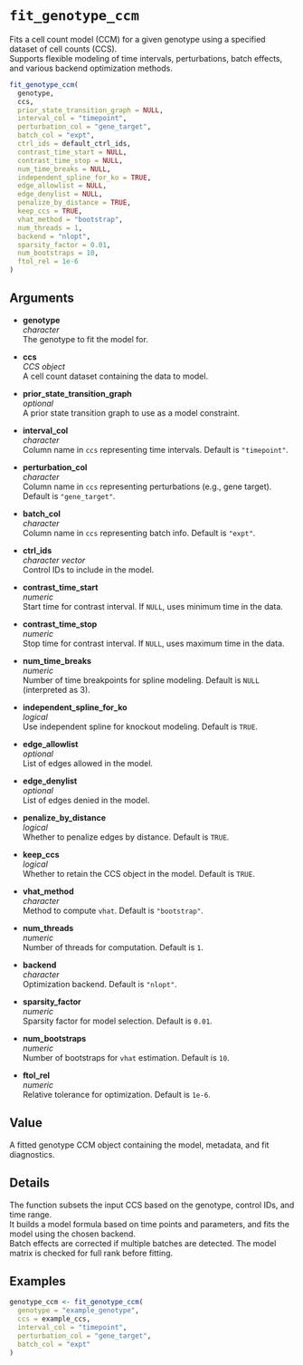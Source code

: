 # `fit_genotype_ccm`

Fits a cell count model (CCM) for a given genotype using a specified dataset of cell counts (CCS).  
Supports flexible modeling of time intervals, perturbations, batch effects, and various backend optimization methods.

```r
fit_genotype_ccm(
  genotype,
  ccs,
  prior_state_transition_graph = NULL,
  interval_col = "timepoint",
  perturbation_col = "gene_target",
  batch_col = "expt",
  ctrl_ids = default_ctrl_ids,
  contrast_time_start = NULL,
  contrast_time_stop = NULL,
  num_time_breaks = NULL,
  independent_spline_for_ko = TRUE,
  edge_allowlist = NULL,
  edge_denylist = NULL,
  penalize_by_distance = TRUE,
  keep_ccs = TRUE,
  vhat_method = "bootstrap",
  num_threads = 1,
  backend = "nlopt",
  sparsity_factor = 0.01,
  num_bootstraps = 10,
  ftol_rel = 1e-6
)
```

## Arguments

- **genotype**  
  *character*  
  The genotype to fit the model for.

- **ccs**  
  *CCS object*  
  A cell count dataset containing the data to model.

- **prior_state_transition_graph**  
  *optional*  
  A prior state transition graph to use as a model constraint.

- **interval_col**  
  *character*  
  Column name in `ccs` representing time intervals. Default is `"timepoint"`.

- **perturbation_col**  
  *character*  
  Column name in `ccs` representing perturbations (e.g., gene target). Default is `"gene_target"`.

- **batch_col**  
  *character*  
  Column name in `ccs` representing batch info. Default is `"expt"`.

- **ctrl_ids**  
  *character vector*  
  Control IDs to include in the model.

- **contrast_time_start**  
  *numeric*  
  Start time for contrast interval. If `NULL`, uses minimum time in the data.

- **contrast_time_stop**  
  *numeric*  
  Stop time for contrast interval. If `NULL`, uses maximum time in the data.

- **num_time_breaks**  
  *numeric*  
  Number of time breakpoints for spline modeling. Default is `NULL` (interpreted as 3).

- **independent_spline_for_ko**  
  *logical*  
  Use independent spline for knockout modeling. Default is `TRUE`.

- **edge_allowlist**  
  *optional*  
  List of edges allowed in the model.

- **edge_denylist**  
  *optional*  
  List of edges denied in the model.

- **penalize_by_distance**  
  *logical*  
  Whether to penalize edges by distance. Default is `TRUE`.

- **keep_ccs**  
  *logical*  
  Whether to retain the CCS object in the model. Default is `TRUE`.

- **vhat_method**  
  *character*  
  Method to compute `vhat`. Default is `"bootstrap"`.

- **num_threads**  
  *numeric*  
  Number of threads for computation. Default is `1`.

- **backend**  
  *character*  
  Optimization backend. Default is `"nlopt"`.

- **sparsity_factor**  
  *numeric*  
  Sparsity factor for model selection. Default is `0.01`.

- **num_bootstraps**  
  *numeric*  
  Number of bootstraps for `vhat` estimation. Default is `10`.

- **ftol_rel**  
  *numeric*  
  Relative tolerance for optimization. Default is `1e-6`.

## Value

A fitted genotype CCM object containing the model, metadata, and fit diagnostics.

## Details

The function subsets the input CCS based on the genotype, control IDs, and time range.  
It builds a model formula based on time points and parameters, and fits the model using the chosen backend.  
Batch effects are corrected if multiple batches are detected. The model matrix is checked for full rank before fitting.

## Examples

```r
genotype_ccm <- fit_genotype_ccm(
  genotype = "example_genotype",
  ccs = example_ccs,
  interval_col = "timepoint",
  perturbation_col = "gene_target",
  batch_col = "expt"
)
```
